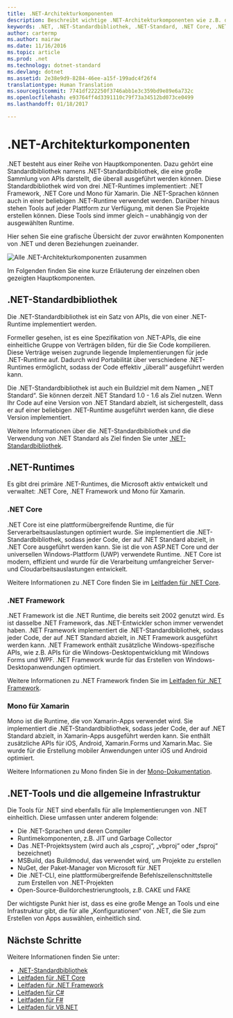 ```yaml
---
title: .NET-Architekturkomponenten
description: Beschreibt wichtige .NET-Architekturkomponenten wie z.B. die .NET-Standardbibliothek, .NET-Runtimes und Tools.
keywords: .NET, .NET-Standardbibliothek, .NET-Standard, .NET Core, .NET Framework, Xamarin, MSBuild, C#, F#, VB, Compiler
author: cartermp
ms.author: mairaw
ms.date: 11/16/2016
ms.topic: article
ms.prod: .net
ms.technology: dotnet-standard
ms.devlang: dotnet
ms.assetid: 2e38e9d9-8284-46ee-a15f-199adc4f26f4
translationtype: Human Translation
ms.sourcegitcommit: 7741df222250f3746abb1e3c359bd9e89e6a732c
ms.openlocfilehash: e93764ff4d3391110c79f73a34512bd073ce0499
ms.lasthandoff: 01/18/2017

---
```


# <a name="net-architectural-components"></a>.NET-Architekturkomponenten

.NET besteht aus einer Reihe von Hauptkomponenten.  Dazu gehört eine Standardbibliothek namens .NET-Standardbibliothek, die eine große Sammlung von APIs darstellt, die überall ausgeführt werden können.  Diese Standardbibliothek wird von drei .NET-Runtimes implementiert: .NET Framework, .NET Core und Mono für Xamarin.  Die .NET-Sprachen können auch in einer beliebigen .NET-Runtime verwendet werden.  Darüber hinaus stehen Tools auf jeder Plattform zur Verfügung, mit denen Sie Projekte erstellen können.  Diese Tools sind immer gleich – unabhängig von der ausgewählten Runtime.

Hier sehen Sie eine grafische Übersicht der zuvor erwähnten Komponenten von .NET und deren Beziehungen zueinander.

![Alle .NET-Architekturkomponenten zusammen](media/components.png)

Im Folgenden finden Sie eine kurze Erläuterung der einzelnen oben gezeigten Hauptkomponenten.  

## <a name="net-standard-library"></a>.NET-Standardbibliothek

Die .NET-Standardbibliothek ist ein Satz von APIs, die von einer .NET-Runtime implementiert werden.

Formeller gesehen, ist es eine Spezifikation von .NET-APIs, die eine einheitliche Gruppe von Verträgen bilden, für die Sie Code kompilieren.  Diese Verträge weisen zugrunde liegende Implementierungen für jede .NET-Runtime auf.  Dadurch wird Portabilität über verschiedene .NET-Runtimes ermöglicht, sodass der Code effektiv „überall“ ausgeführt werden kann.

Die .NET-Standardbibliothek ist auch ein Buildziel mit dem Namen „.NET Standard“.  Sie können derzeit .NET Standard 1.0 - 1.6 als Ziel nutzen.  Wenn Ihr Code auf eine Version von .NET Standard abzielt, ist sichergestellt, dass er auf einer beliebigen .NET-Runtime ausgeführt werden kann, die diese Version implementiert.

Weitere Informationen über die .NET-Standardbibliothek und die Verwendung von .NET Standard als Ziel finden Sie unter [.NET-Standardbibliothek](library.md).

## <a name="net-runtimes"></a>.NET-Runtimes

Es gibt drei primäre .NET-Runtimes, die Microsoft aktiv entwickelt und verwaltet: .NET Core, .NET Framework und Mono für Xamarin.

### <a name="net-core"></a>.NET Core

.NET Core ist eine plattformübergreifende Runtime, die für Serverarbeitsauslastungen optimiert wurde.  Sie implementiert die .NET-Standardbibliothek, sodass jeder Code, der auf .NET Standard abzielt, in .NET Core ausgeführt werden kann.  Sie ist die von ASP.NET Core und der universellen Windows-Plattform (UWP) verwendete Runtime.  .NET Core ist modern, effizient und wurde für die Verarbeitung umfangreicher Server- und Cloudarbeitsauslastungen entwickelt.

Weitere Informationen zu .NET Core finden Sie im [Leitfaden für .NET Core](../core/index.md).

### <a name="net-framework"></a>.NET Framework

.NET Framework ist die .NET Runtime, die bereits seit 2002 genutzt wird.  Es ist dasselbe .NET Framework, das .NET-Entwickler schon immer verwendet haben.  .NET Framework implementiert die .NET-Standardbibliothek, sodass jeder Code, der auf .NET Standard abzielt, in .NET Framework ausgeführt werden kann.  .NET Framework enthält zusätzliche Windows-spezifische APIs, wie z.B. APIs für die Windows-Desktopentwicklung mit Windows Forms und WPF.  .NET Framework wurde für das Erstellen von Windows-Desktopanwendungen optimiert.

Weitere Informationen zu .NET Framework finden Sie im [Leitfaden für .NET Framework](../framework/index.md).

### <a name="mono-for-xamarin"></a>Mono für Xamarin

Mono ist die Runtime, die von Xamarin-Apps verwendet wird.  Sie implementiert die .NET-Standardbibliothek, sodass jeder Code, der auf .NET Standard abzielt, in Xamarin-Apps ausgeführt werden kann.  Sie enthält zusätzliche APIs für iOS, Android, Xamarin.Forms und Xamarin.Mac.  Sie wurde für die Erstellung mobiler Anwendungen unter iOS und Android optimiert.

Weitere Informationen zu Mono finden Sie in der [Mono-Dokumentation](http://www.mono-project.com/docs/).

## <a name="net-tooling-and-common-infrastructure"></a>.NET-Tools und die allgemeine Infrastruktur

Die Tools für .NET sind ebenfalls für alle Implementierungen von .NET einheitlich.  Diese umfassen unter anderem folgende:

* Die .NET-Sprachen und deren Compiler
* Runtimekomponenten, z.B. JIT und Garbage Collector
* Das .NET-Projektsystem (wird auch als „csproj“, „vbproj“ oder „fsproj“ bezeichnet)
* MSBuild, das Buildmodul, das verwendet wird, um Projekte zu erstellen
* NuGet, der Paket-Manager von Microsoft für .NET
* Die .NET-CLI, eine plattformübergreifende Befehlszeilenschnittstelle zum Erstellen von .NET-Projekten
* Open-Source-Buildorchestrierungtools, z.B. CAKE und FAKE

Der wichtigste Punkt hier ist, dass es eine große Menge an Tools und eine Infrastruktur gibt, die für alle „Konfigurationen“ von .NET, die Sie zum Erstellen von Apps auswählen, einheitlich sind.

## <a name="next-steps"></a>Nächste Schritte

Weitere Informationen finden Sie unter:

* [.NET-Standardbibliothek](library.md)
* [Leitfaden für .NET Core](../core/index.md)
* [Leitfaden für .NET Framework](../framework/index.md)
* [Leitfaden für C#](../csharp/index.md)
* [Leitfaden für F#](../fsharp/index.md)
* [Leitfaden für VB.NET](../visual-basic/index.md)

